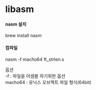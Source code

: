 # libasm  


#### nasm 설치  
brew install nasm  


#### 컴파일  
nasm -f macho64 ft_strlen.s  


  옵션  
  -f : 파일을 어셈블 하기위한 옵션  
  macho64 : 유닉스 오브젝트 파일 형식(64bit)  


